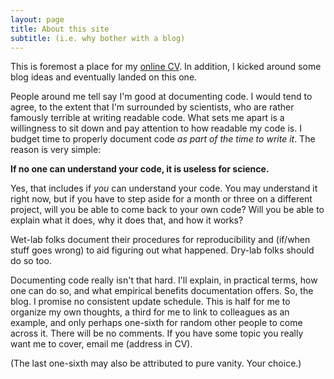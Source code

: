 ```yaml
---
layout: page
title: About this site
subtitle: (i.e. why bother with a blog)
---
```


This is foremost a place for my [online CV](https://faithokamoto.github.io/cv/).
In addition, I kicked around some blog ideas and eventually landed on this one.

People around me tell say I'm good at documenting code. I would tend to agree,
to the extent that I'm surrounded by scientists, who are rather famously
terrible at writing readable code. What sets me apart is a willingness to sit
down and pay attention to how readable my code is. I budget time to properly
document code *as part of the time to write it*. The reason is very simple:

**If no one can understand your code, it is useless for science.**

Yes, that includes if *you* can understand your code. You may understand it
right now, but if you have to step aside for a month or three on a different
project, will you be able to come back to your own code? Will you be able to
explain what it does, why it does that, and how it works?

Wet-lab folks document their procedures for reproducibility and (if/when stuff
goes wrong) to aid figuring out what happened. Dry-lab folks should do so too.

Documenting code really isn't that hard. I'll explain, in practical terms, how
one can do so, and what empirical benefits documentation offers. So, the blog. I
promise no consistent update schedule. This is half for me to organize my own
thoughts, a third for me to link to colleagues as an example, and only perhaps
one-sixth for random other people to come across it. There will be no comments.
If you have some topic you really want me to cover, email me (address in CV).

(The last one-sixth may also be attributed to pure vanity. Your choice.)